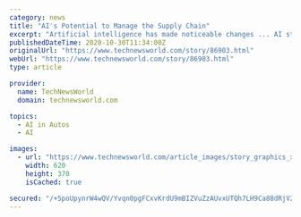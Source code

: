 ```yaml
---
category: news
title: "AI's Potential to Manage the Supply Chain"
excerpt: "Artificial intelligence has made noticeable changes ... AI strictly with the lens of gadgets such as drones or robots or driverless vehicles. There are algorithmic advances brought about by ..."
publishedDateTime: 2020-10-30T11:34:00Z
originalUrl: "https://www.technewsworld.com/story/86903.html"
webUrl: "https://www.technewsworld.com/story/86903.html"
type: article

provider:
  name: TechNewsWorld
  domain: technewsworld.com

topics:
  - AI in Autos
  - AI

images:
  - url: "https://www.technewsworld.com/article_images/story_graphics_xlarge/xl-2020-robot-on-keyboard.jpg"
    width: 620
    height: 370
    isCached: true

secured: "/+5poUpynrW4wQV/Yvqn0pgFCxvKrdU9mBIZVuZzAUvxUTQh7LH9Ca88dRjV2YjAlIbnX5VUHmqcW/hAgiKLBvODu+QsP510Nm5k2ZLcWQ22NOh3ojVNR9usLSJa6z7vOhTVhltDC6YPSxZj0jfHyEYaetb5KgXBgSk7KXcJh7vatBkVMftBz8dJvL3bz4qBRANX7bcZt9ygRpWw4PJdMBzbDrMdiDyFjK7y3dTYXXoqGlOIWBEQALqn7BjjF+oNYi7Xhq5QZYazCvFxye9fOrOyqHHh9lUjQmjbaiFGpBFkYszVzQjO57E7KjXe9RTET2mn820SgeOMBLhEkzwf6yy/Fco+IPfn++2zKVpWVls=;iFWURCRpgg0S795/EIgdBg=="
---
```


